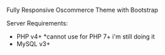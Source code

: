 Fully Responsive Oscommerce Theme with Bootstrap

Server Requirements:
- PHP v4+ *cannot use for PHP 7+ i'm still doing it
- MySQL v3+

